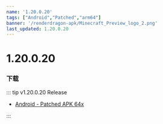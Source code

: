 ```yaml
---
name: '1.20.0.20'
tags: ["Android","Patched","arm64"]
banner: '/renderdragon-apk/Minecraft_Preview_logo_2.png'
last_updated: 1.20.0.20
---
```


# 1.20.0.20

### 下载

::: tip v1.20.0.20 Release

* [Android - Patched APK 64x](https://www.mediafire.com/file/yxgidhcexnf95ra/1.20.0.20_arm64_v8a_patched.apk/file)

:::

